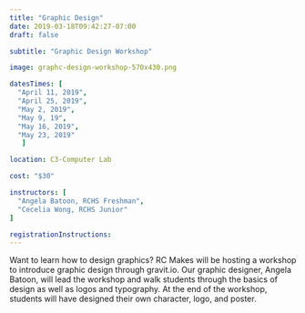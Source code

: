 ```yaml
---
title: "Graphic Design"
date: 2019-03-18T09:42:27-07:00
draft: false

subtitle: "Graphic Design Workshop"

image: graphc-design-workshop-570x430.png

datesTimes: [ 
  "April 11, 2019",
  "April 25, 2019",
  "May 2, 2019",
  "May 9, 19",
  "May 16, 2019",
  "May 23, 2019"
   ]

location: C3-Computer Lab

cost: "$30"

instructors: [
  "Angela Batoon, RCHS Freshman",
  "Cecelia Wong, RCHS Junior"
]

registrationInstructions:
---
```


Want to learn how to design graphics? RC Makes will be hosting a workshop to introduce graphic design through gravit.io. Our graphic designer, Angela Batoon, will lead the workshop and walk students through the basics of design as well as logos and typography. At the end of the workshop, students will have designed their own character, logo, and poster.

